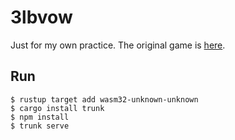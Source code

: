 # 3lbvow

Just for my own practice.
The original game is [here](https://www.powerlanguage.co.uk/wordle/).

## Run

```
$ rustup target add wasm32-unknown-unknown
$ cargo install trunk
$ npm install
$ trunk serve
```